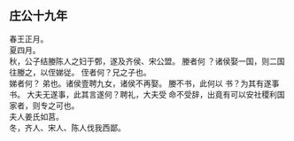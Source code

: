 ## 庄公十九年
春王正月。  
夏四月。  
秋，公子结媵陈人之妇于鄄，遂及齐侯、宋公盟。 媵者何
？诸侯娶一国，则二国往媵之，以侄娣従。 侄者何？兄之子也。  
娣者何？ 弟也。诸侯壹聘九女，诸侯不再娶。 媵不书，此何以
书？为其有遂事书。 大夫无遂事，此其言遂何？聘礼，大夫受
命不受辞，出竟有可以安社稷利国家者，则专之可也。  
夫人姜氏如莒。  
冬，齐人、宋人、陈人伐我西鄙。  

